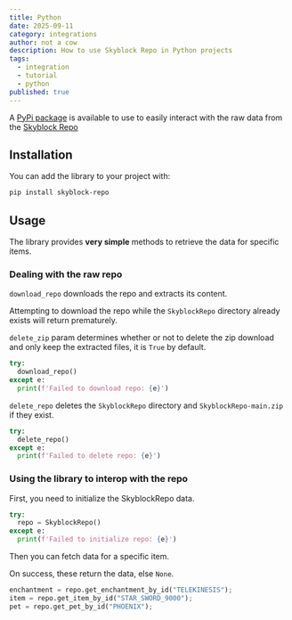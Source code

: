 ```yaml
---
title: Python
date: 2025-09-11
category: integrations
author: not a cow
description: How to use Skyblock Repo in Python projects
tags:
  - integration
  - tutorial
  - python
published: true
---
```


A [PyPi package](https://pypi.org/manage/project/skyblock-repo) is available to use to easily interact with the raw data from the [Skyblock Repo]

## Installation

You can add the library to your project with:

```sh
pip install skyblock-repo
```

## Usage

The library provides **very simple** methods to retrieve the data for specific items.

### Dealing with the raw repo

`download_repo` downloads the repo and extracts its content.

Attempting to download the repo while the `SkyblockRepo` directory already exists will return prematurely.

`delete_zip` param determines whether or not to delete the zip download and only keep the extracted files, it is `True` by default.

```python
try:
  download_repo()
except e:
  print(f'Failed to download repo: {e}')
```

`delete_repo` deletes the `SkyblockRepo` directory and `SkyblockRepo-main.zip` if they exist.

```python
try:
  delete_repo()
except e:
  print(f'Failed to delete repo: {e}')
```

### Using the library to interop with the repo

First, you need to initialize the SkyblockRepo data.

```python
try:
  repo = SkyblockRepo()
except e:
  print(f'Failed to initialize repo: {e}')
```

Then you can fetch data for a specific item.

On success, these return the data, else `None`.

```python
enchantment = repo.get_enchantment_by_id("TELEKINESIS");
item = repo.get_item_by_id("STAR_SWORD_9000");
pet = repo.get_pet_by_id("PHOENIX");
```

[Skyblock Repo]: https://github.com/SkyblockRepo/Repo
